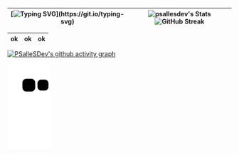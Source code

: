 | [![Typing SVG](https://readme-typing-svg.demolab.com?font=Iosevka&size=45&duration=1000&color=E6EDF3&multiline=true&repeat=false&width=1000&height=500&separator=%3C&lines=fn+main()%3C%7B%3C%E2%80%8E%E2%80%8E%E2%80%8E%E2%80%8E%E2%80%8E%E2%80%8E%E2%80%8E%E2%80%8E%E3%85%A4%E2%80%8E%E2%80%8E%E2%80%8E%E2%80%8E%E2%80%8E%E2%80%8E%E2%80%8E%E2%80%8E%E3%85%A4println!(%22Welcome...%22);%3C%7D%3C%E2%80%8E%E2%80%8E%E2%80%8E%E2%80%8E%E2%80%8E%E2%80%8E%E2%80%8E%E2%80%8E%E3%85%A4%3C%E2%80%A2+%F0%9F%93%81+I'm+currently+working+in%3A%3C%E2%80%8E%E2%80%8E%E2%80%8E%E2%80%8E%E2%80%8E%E2%80%8E%E2%80%8E%E2%80%8E%E3%85%A4%E2%80%8E%E2%80%8E%E2%80%8E%E2%80%8E%E2%80%8E%E2%80%8E%E2%80%8E%E2%80%8E%E3%85%A4-+Embedded+systems;%3C%E2%80%8E%E2%80%8E%E2%80%8E%E2%80%8E%E2%80%8E%E2%80%8E%E2%80%8E%E2%80%8E%E3%85%A4%E2%80%8E%E2%80%8E%E2%80%8E%E2%80%8E%E2%80%8E%E2%80%8E%E2%80%8E%E2%80%8E%E3%85%A4-+Remote+access+malware+and+anti+degub;%3C%E2%80%8E%E2%80%8E%E2%80%8E%E2%80%8E%E2%80%8E%E2%80%8E%E2%80%8E%E2%80%8E%E3%85%A4%E2%80%8E%E2%80%8E%E2%80%8E%E2%80%8E%E2%80%8E%E2%80%8E%E2%80%8E%E2%80%8E%E3%85%A4-+LoRa%2C+RFID+and+computer+engineering;)](https://git.io/typing-svg) | ![psallesdev's Stats](https://github-readme-stats.vercel.app/api?username=psallesdev&show_icons=true&count_private=true&bg_color=0d1117&border_radius=0&border_color=30363d&card_width=550) ![GitHub Streak](https://streak-stats.demolab.com?user=psallesdev&border_radius=0&card_width=550&border=30363d&background=0D1117&ring=132841&fire=296ECB&stroke=30363d&currStreakLabel=296ECB&currStreakNum=434D58&sideNums=434D58&sideLabels=434D58&dates=434D58&excludeDaysLabel=434D58) |
|--|--|

|ok|ok|ok|
|--|--|--|

[![PSalleSDev's github activity graph](https://github-readme-activity-graph.vercel.app/graph?username=psallesdev&custom_title=ㅤ&hide_border=true&theme=github-compact)](https://github.com/ashutosh00710/github-readme-activity-graph)

![snake gif](https://github.com/PSalleSDev/PSalleSDev/blob/output/github-contribution-grid-snake.svg)
